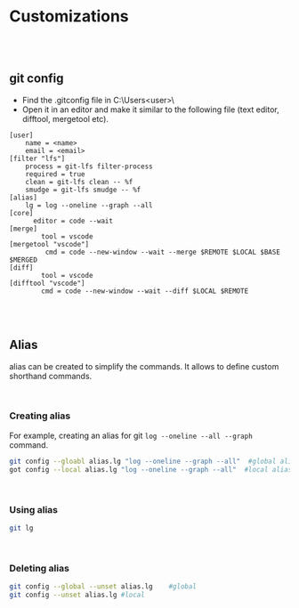 # Customizations

<br>
<br>

## git config

- Find the .gitconfig file in C:\Users\<user>\
- Open it in an editor and make it similar to the following file (text editor, difftool, mergetool etc).

```
[user]
	name = <name>
	email = <email>
[filter "lfs"]
	process = git-lfs filter-process
	required = true
	clean = git-lfs clean -- %f
	smudge = git-lfs smudge -- %f
[alias]
	lg = log --oneline --graph --all
[core]
      editor = code --wait
[merge]
        tool = vscode
[mergetool "vscode"]
         cmd = code --new-window --wait --merge $REMOTE $LOCAL $BASE $MERGED
[diff]
        tool = vscode
[difftool "vscode"]
        cmd = code --new-window --wait --diff $LOCAL $REMOTE
```

<br>
<br>

## Alias

alias can be created to simplify the commands. It allows to define custom shorthand commands.

<br>

### Creating alias

For example, creating an alias for git `log --oneline --all --graph` command.

```bash
git config --gloabl alias.lg "log --oneline --graph --all"  #global alias
got config --local alias.lg "log --oneline --graph --all"  #local alias
```

<br>

### Using alias

```bash
git lg
```

<br>

### Deleting alias

```bash
git config --global --unset alias.lg    #global
git config --unset alias.lg #local
```
